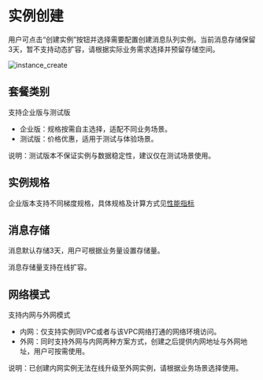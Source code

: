 # 实例创建

⽤户可点击“创建实例”按钮并选择需要配置创建消息队列实例。当前消息存储保留3天，暂不支持动态扩容，请根据实际业务需求选择并预留存储空间。

![instance_create](/rocketmq/images/instance_create.png)

## 套餐类别

支持企业版与测试版
* 企业版：规格按需自主选择，适配不同业务场景。
* 测试版：价格优惠，适用于测试与体验场景。

说明：测试版本不保证实例与数据稳定性，建议仅在测试场景使用。

## 实例规格

企业版本支持不同梯度规格，具体规格及计算方式见[性能指标](../../capacity/index)

## 消息存储

消息默认存储3天，用户可根据业务量设置存储量。

消息存储量支持在线扩容。

## 网络模式

支持内网与外网模式
* 内网：仅支持实例同VPC或者与该VPC网络打通的网络环境访问。
* 外网：同时支持外网与内网两种方案方式，创建之后提供内网地址与外网地址，用户可按需使用。

说明：已创建内网实例无法在线升级至外网实例，请根据业务场景选择使用。